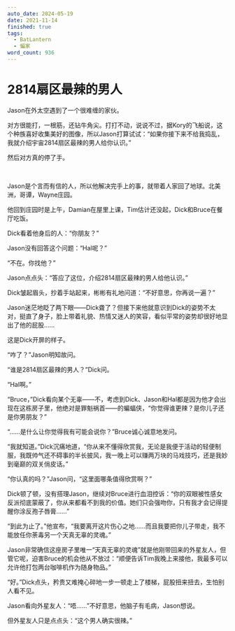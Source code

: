 ```yaml
---
auto_date: 2024-05-19
date: 2021-11-14
finished: true
tags:
  - BatLantern
  - 蝙家
word_count: 936
---
```


# 2814扇区最辣的男人

Jason在外太空遇到了一个很难缠的家伙。

对方很能打，一根筋，还钻牛角尖。打打不动，说说不过，据Kory的飞船说，这个种族喜好收集美好的图像，所以Jason打算试试：“如果你接下来不给我捣乱，我就介绍宇宙2814扇区最辣的男人给你认识。”

然后对方真的停了手。

<br>

Jason是个言而有信的人，所以他解决完手上的事，就带着人家回了地球。北美洲，哥谭，Wayne庄园。

他回到庄园时是上午，Damian在屋里上课，Tim估计还没起，Dick和Bruce在餐厅吃饭。

Dick看着他身后的人：“你朋友？”

Jason没有回答这个问题：“Hal呢？”

“不在。你找他？”

Jason点点头：“答应了这位，介绍2814扇区最辣的男人给他认识。”

Dick皱起眉头，抄着手站起来，彬彬有礼地问道：“不好意思，你再说一遍？”

Jason迷茫地眨了两下眼——Dick聋了？但接下来他就意识到Dick的姿势不太对，挺直了身子，脸上带着礼貌、热情又迷人的笑容，看似平常的姿势却很好地显出了他的屁股……

这是Dick开屏的样子。

“咋了？”Jason明知故问。

“谁是2814扇区最辣的男人？”Dick问。

“Hal啊。”

“Bruce，”Dick看向某个无辜——不，考虑到Dick、Jason和Hal都是因为他才会出现在这栋房子里，他绝对是罪魁祸首——的蝙蝠侠，“你觉得谁更辣？是你儿子还是你男朋友？”

“……是什么让你觉得我有可能会说你？”Bruce诚心诚意地发问。

“我就知道。”Dick沉痛地道，“你从来不懂得欣赏我，无论是我便于活动的轻便制服，我既帅气还不碍事的半长披风，我一晚上可以赚两万块的马戏技巧，还是我妙到毫巅的双关俏皮话。”

“你认真的吗？”Jason问，“这里面哪条值得欣赏啊？”

Dick顿了顿，没有搭理Jason，继续对Bruce进行血泪控诉：“你的双眼被性感女反派彻底蒙蔽了，你从来都看不到我的价值。她们只会强吻你，只有我才会记得提醒你涂反孢子唇膏……”

“到此为止了。”他宣布，“我要离开这片伤心之地……而且我要把你儿子带走，我不能放任你荼毒另一个天真无辜的灵魂。”

Jason非常确信这座房子里唯一“天真无辜的灵魂”就是他刚带回来的外星友人，但管它呢，迫害Bruce的机会他从不放过：“顺便告诉Tim我晚上来接他，我最多可以允许他打包两台咖啡机作为随身物品。”

“好。”Dick点头，矜贵又难掩心碎地一步一顿走上了楼梯，屁股扭来扭去，生怕别人看不见。

Jason看向外星友人：“唔……”不好意思，他脑子有毛病，Jason想说。

但外星友人只是点点头：“这个男人确实很辣。”
